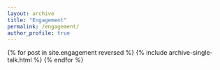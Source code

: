 ```yaml
---
layout: archive
title: "Engagement"
permalink: /engagement/
author_profile: true
---
```


{% for post in site.engagement reversed %}
  {% include archive-single-talk.html %}
{% endfor %}